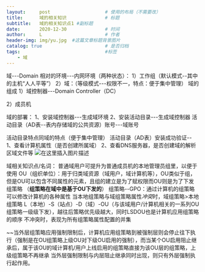 ```yaml
---
layout:     post   				    # 使用的布局（不需要改）
title:      域的相关知识 				# 标题 
subtitle:   域的相关知识点1 #副标题
date:       2020-12-30 				# 时间
author:     L 						# 作者
header-img: img/yu.jpg 	#这篇文章标题背景图片
catalog: true 						# 是否归档
tags:								#标签
    - 域
---
```


域---Domain
相对的环境---内网环境（两种状态）：
1）工作组（默认模式--其中的主机“人人平等”）
2）域：（等级模式---权限不一，特点：便于集中管理）
域的组成
1）域控制器---Domain Controller（DC）

2）成员机

域的部署：
			1、安装域控制器---生成域环境
			2、安装活动目录---生成域控制器
			活动目录（AD表--表内存储域的公共资源）账号---域账号

活动目录特点同域的特点（便于集中管理）
		活动目录（AD表）安装成功验证--
								1、查看计算机属性（是否创建所属域）
								2、查看DNS服务器，是否创建域的解析区域文件等
			![在这里插入图片描述](https://img-blog.csdnimg.cn/20201019152654380.png?x-oss-process=image/watermark,type_ZmFuZ3poZW5naGVpdGk,shadow_10,text_aHR0cHM6Ly9ibG9nLmNzZG4ubmV0L3dlaXhpbl80NDA5NTgxNQ==,size_16,color_FFFFFF,t_70#pic_center)
			



域相关知识点/名词：
		普通域用户可提升为普通成员机的本地管理员组里，以便于使用
		OU（组织单位）：用于归类域资源（域用户，域计算机等），OU类似于组，但是OU可以包含不同属性的元素，且组的建立是为了赋权限而OU则是为了下发组策略
		（**组策略在域中是基于OU下发的**）
    	组策略--GPO：通过计算机的组策略可以修改计算机的各种属性
    	当本地组策略与域组策略属性*冲突*时，域组策略>本地组策略
    	L（本地）-S（站点）-D（域）-OU（与该域用户/计算机相关的一系列OU组策略一级级下发），越往后策略优先级越大，同时LSDOU也是计算机应用组策略的顺序
    	不冲突时，表现为所有组策略属性配置的并集

~~当外层组策略应用强制限制后，计算机应用组策略到被强制层则会停止往下执行（强制是在OU组策略上级OU对下级OU启用的强制），而当某个OU启用阻止继承后，属于该OU的域计算机/用户上线启用的组策略直接为该OU层的组策略，上级组策略不再继承
		当外层强制限制与内层阻止继承同时出现，则只有外层强制执行起作用。




